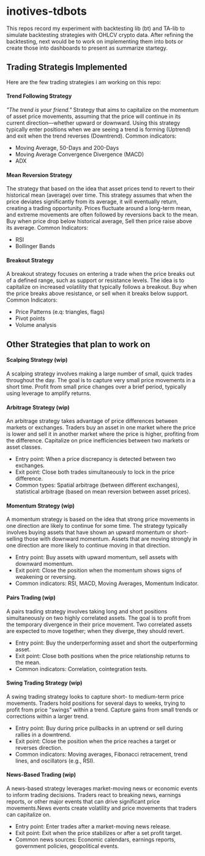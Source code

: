 # inotives-tdbots

This repos record my experiment with backtesting lib (bt) and TA-lib to simulate backtesting strategies with OHLCV crypto data. 
After refining the backtesting, next would be to work on implementing them into bots or create those into dashboards to present as summarize startegy. 

## Trading Strategis Implemented
Here are the few trading strategies i am working on this repo:

#### Trend Following Strategy
*"The trend is your friend."* 
Strategy that aims to capitalize on the momentum of asset price movements, assuming that the price will continue in its current direction—whether upward or downward. Using this strategy typically enter positions when we are seeing a trend is forming (Uptrend) and exit when the trend reverses (Downtrend). 
Common indicators: 
- Moving Average, 50-Days and 200-Days
- Moving Average Convergence Divergence (MACD)
- ADX

#### Mean Reversion Strategy
The strategy that based on the idea that asset prices tend to revert to their historical mean (average) over time. This strategy assumes that when the price deviates significantly from its average, it will eventually return, creating a trading opportunity. Prices fluctuate around a long-term mean, and extreme movements are often followed by reversions back to the mean.
Buy when price drop below historical average, Sell then price raise above its average. 
Common Indicators: 
- RSI
- Bollinger Bands

#### Breakout Strategy 
A breakout strategy focuses on entering a trade when the price breaks out of a defined range, such as support or resistance levels. The idea is to capitalize on increased volatility that typically follows a breakout. Buy when the price breaks above resistance, or sell when it breaks below support.
Common Indicators: 
- Price Patterns (e.q: triangles, flags)
- Pivot points
- Volume analysis
  
## Other Strategies that plan to work on

#### Scalping Strategy (wip)
A scalping strategy involves making a large number of small, quick trades throughout the day. The goal is to capture very small price movements in a short time. Profit from small price changes over a brief period, typically using leverage to amplify returns.

#### Arbitrage Strategy (wip)
An arbitrage strategy takes advantage of price differences between markets or exchanges. Traders buy an asset in one market where the price is lower and sell it in another market where the price is higher, profiting from the difference. Capitalize on price inefficiencies between two markets or asset classes.
- Entry point: When a price discrepancy is detected between two exchanges.
- Exit point: Close both trades simultaneously to lock in the price difference.
- Common types: Spatial arbitrage (between different exchanges), statistical arbitrage (based on mean reversion between asset prices).

#### Momentum Strategy (wip)
A momentum strategy is based on the idea that strong price movements in one direction are likely to continue for some time. The strategy typically involves buying assets that have shown an upward momentum or short-selling those with downward momentum. Assets that are moving strongly in one direction are more likely to continue moving in that direction.
- Entry point: Buy assets with upward momentum, sell assets with downward momentum.
- Exit point: Close the position when the momentum shows signs of weakening or reversing.
- Common indicators: RSI, MACD, Moving Averages, Momentum Indicator.

#### Pairs Trading (wip)
A pairs trading strategy involves taking long and short positions simultaneously on two highly correlated assets. The goal is to profit from the temporary divergence in their price movement. Two correlated assets are expected to move together; when they diverge, they should revert.
- Entry point: Buy the underperforming asset and short the outperforming asset.
- Exit point: Close both positions when the price relationship returns to the mean.
- Common indicators: Correlation, cointegration tests.

#### Swing Trading Strategy (wip)
A swing trading strategy looks to capture short- to medium-term price movements. Traders hold positions for several days to weeks, trying to profit from price "swings" within a trend. Capture gains from small trends or corrections within a larger trend.
- Entry point: Buy during price pullbacks in an uptrend or sell during rallies in a downtrend.
- Exit point: Close the position when the price reaches a target or reverses direction.
- Common indicators: Moving averages, Fibonacci retracement, trend lines, and oscillators (e.g., RSI).

#### News-Based Trading (wip)
A news-based strategy leverages market-moving news or economic events to inform trading decisions. Traders react to breaking news, earnings reports, or other major events that can drive significant price movements.News events create volatility and price movements that traders can capitalize on.
- Entry point: Enter trades after a market-moving news release.
- Exit point: Exit when the price stabilizes or after a set profit target.
- Common news sources: Economic calendars, earnings reports, government policies, geopolitical events.






